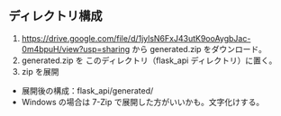 ## ディレクトリ構成

1. https://drive.google.com/file/d/1jylsN6FxJ43utK9ooAygbJac-0m4bpuH/view?usp=sharing から generated.zip をダウンロード。
1. generated.zip を このディレクトリ（flask_api ディレクトリ）に置く。
1. zip を展開
  * 展開後の構成：flask_api/generated/
  * Windows の場合は 7-Zip で展開した方がいいかも。文字化けする。
